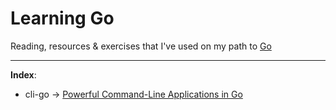 # Learning Go

Reading, resources & exercises that I've used on my path to [Go](https://go.dev/)

-----

**Index**:
- cli-go -> [Powerful Command-Line Applications in Go](https://pragprog.com/titles/rggo/powerful-command-line-applications-in-go/)
